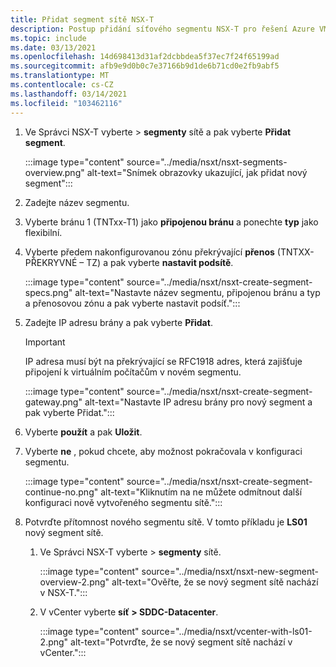 ```yaml
---
title: Přidat segment sítě NSX-T
description: Postup přidání síťového segmentu NSX-T pro řešení Azure VMware.
ms.topic: include
ms.date: 03/13/2021
ms.openlocfilehash: 14d698413d31af2dcbbdea5f37ec7f24f65199ad
ms.sourcegitcommit: afb9e9d0b0c7e37166b9d1de6b71cd0e2fb9abf5
ms.translationtype: MT
ms.contentlocale: cs-CZ
ms.lasthandoff: 03/14/2021
ms.locfileid: "103462116"
---
```

<!-- Used in manage-dhcp.md and tutorial-nsx-t-network-segment.md -->

1. Ve Správci NSX-T vyberte   >  **segmenty** sítě a pak vyberte **Přidat segment**. 

   :::image type="content" source="../media/nsxt/nsxt-segments-overview.png" alt-text="Snímek obrazovky ukazující, jak přidat nový segment":::

1. Zadejte název segmentu.

1. Vyberte bránu 1 (TNTxx-T1) jako **připojenou bránu** a ponechte **typ** jako flexibilní.

1. Vyberte předem nakonfigurovanou zónu překrývající **přenos** (TNTXX-PŘEKRYVNÉ – TZ) a pak vyberte **nastavit podsítě**. 

   :::image type="content" source="../media/nsxt/nsxt-create-segment-specs.png" alt-text="Nastavte název segmentu, připojenou bránu a typ a přenosovou zónu a pak vyberte nastavit podsíť.":::

1. Zadejte IP adresu brány a pak vyberte **Přidat**. 

   >[!IMPORTANT]
   >IP adresa musí být na překrývající se RFC1918 adres, která zajišťuje připojení k virtuálním počítačům v novém segmentu.

   :::image type="content" source="../media/nsxt/nsxt-create-segment-gateway.png" alt-text="Nastavte IP adresu brány pro nový segment a pak vyberte Přidat.":::

1. Vyberte **použít** a pak **Uložit**.

1. Vyberte **ne** , pokud chcete, aby možnost pokračovala v konfiguraci segmentu. 

   :::image type="content" source="../media/nsxt/nsxt-create-segment-continue-no.png" alt-text="Kliknutím na ne můžete odmítnout další konfiguraci nově vytvořeného segmentu sítě.":::

1. Potvrďte přítomnost nového segmentu sítě. V tomto příkladu je **LS01** nový segment sítě.

   1. Ve Správci NSX-T vyberte   >  **segmenty** sítě. 

      :::image type="content" source="../media/nsxt/nsxt-new-segment-overview-2.png" alt-text="Ověřte, že se nový segment sítě nachází v NSX-T.":::

   1. V vCenter vyberte **síť > SDDC-Datacenter**.

      :::image type="content" source="../media/nsxt/vcenter-with-ls01-2.png" alt-text="Potvrďte, že se nový segment sítě nachází v vCenter.":::